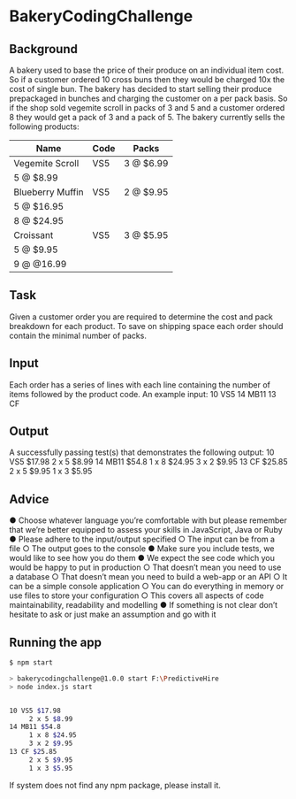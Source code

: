 # BakeryCodingChallenge

## Background

A bakery used to base the price of their produce on an individual item cost. So if a customer ordered 10
cross buns then they would be charged 10x the cost of single bun. The bakery has decided to start
selling their produce prepackaged in bunches and charging the customer on a per pack basis. So if the
shop sold vegemite scroll in packs of 3 and 5 and a customer ordered 8 they would get a pack of 3 and
a pack of 5. The bakery currently sells the following products:

| Name              | Code           | Packs       |
| -------------     | -------------- | ----------- |
| Vegemite Scroll   | VS5            |  3 @ $6.99  | 
                                        5 @ $8.99  |
| Blueberry Muffin  | VS5            |  2 @ $9.95  |
                                        5 @ $16.95 |
                                        8 @ $24.95 |
| Croissant         | VS5            |  3 @ $5.95  |
                                        5 @ $9.95  |
                                        9 @ @16.99 |   
                                      
## Task

Given a customer order you are required to determine the cost and pack breakdown for each product.
To save on shipping space each order should contain the minimal number of packs.

## Input

Each order has a series of lines with each line containing the number of items followed by the product
code. An example input:
10 VS5
14 MB11
13 CF

## Output

A successfully passing test(s) that demonstrates the following output:
10 VS5 $17.98
2 x 5 $8.99
14 MB11 $54.8
1 x 8 $24.95
3 x 2 $9.95
13 CF $25.85
2 x 5 $9.95
1 x 3 $5.95

## Advice

● Choose whatever language you’re comfortable with but please remember that we’re better
equipped to assess your skills in JavaScript, Java or Ruby
● Please adhere to the input/output specified
    ○ The input can be from a file
    ○ The output goes to the console
● Make sure you include tests, we would like to see how you do them
● We expect the see code which you would be happy to put in production
    ○ That doesn’t mean you need to use a database
    ○ That doesn’t mean you need to build a web-app or an API
    ○ It can be a simple console application
    ○ You can do everything in memory or use files to store your configuration
    ○ This covers all aspects of code maintainability, readability and modelling
● If something is not clear don’t hesitate to ask or just make an assumption and go with it

## Running the app

```bash
$ npm start

> bakerycodingchallenge@1.0.0 start F:\PredictiveHire
> node index.js start


10 VS5 $17.98
     2 x 5 $8.99
14 MB11 $54.8
     1 x 8 $24.95
     3 x 2 $9.95
13 CF $25.85
     2 x 5 $9.95
     1 x 3 $5.95

```

If system does not find any npm package, please install it.
